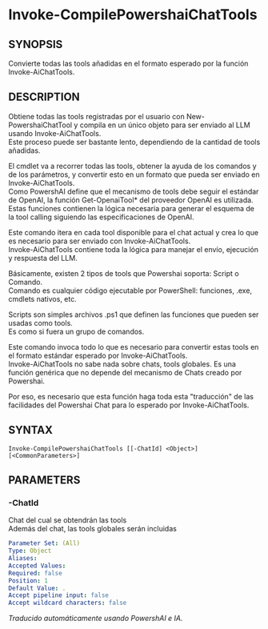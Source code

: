 ﻿---
external help file: powershai-help.xml
schema: 2.0.0
powershai: true
---

# Invoke-CompilePowershaiChatTools

## SYNOPSIS <!--!= @#Synop !-->
Convierte todas las tools añadidas en el formato esperado por la función Invoke-AiChatTools.

## DESCRIPTION <!--!= @#Desc !-->
Obtiene todas las tools registradas por el usuario con New-PowershaiChatTool y compila en un único objeto para ser enviado al LLM usando Invoke-AiChatTools.  
Este proceso puede ser bastante lento, dependiendo de la cantidad de tools añadidas.

El cmdlet va a recorrer todas las tools, obtener la ayuda de los comandos y de los parámetros, y convertir esto en un formato que pueda ser enviado en Invoke-AiChatTools.  
Como PowershAI define que el mecanismo de tools debe seguir el estándar de OpenAI, la función Get-OpenaiTool* del proveedor OpenAI es utilizada.  
Estas funciones contienen la lógica necesaria para generar el esquema de la tool calling siguiendo las especificaciones de OpenAI.  

Este comando itera en cada tool disponible para el chat actual y crea lo que es necesario para ser enviado con Invoke-AiChatTools.  
Invoke-AiChatTools contiene toda la lógica para manejar el envío, ejecución y respuesta del LLM.  

Básicamente, existen 2 tipos de tools que Powershai soporta: Script o Comando.  
Comando es cualquier código ejecutable por PowerShell: funciones, .exe, cmdlets nativos, etc.

Scripts son simples archivos .ps1 que definen las funciones que pueden ser usadas como tools.  
Es como si fuera un grupo de comandos.

Este comando invoca todo lo que es necesario para convertir estas tools en el formato estándar esperado por Invoke-AiChatTools.  
Invoke-AiChatTools no sabe nada sobre chats, tools globales. Es una función genérica que no depende del mecanismo de Chats creado por Powershai.  

Por eso, es necesario que esta función haga toda esta "traducción" de las facilidades del Powershai Chat para lo esperado por Invoke-AiChatTools.

## SYNTAX <!--!= @#Syntax !-->

```
Invoke-CompilePowershaiChatTools [[-ChatId] <Object>] [<CommonParameters>]
```

## PARAMETERS <!--!= @#Params !-->

### -ChatId
Chat del cual se obtendrán las tools  
Además del chat, las tools globales serán incluidas

```yml
Parameter Set: (All)
Type: Object
Aliases: 
Accepted Values: 
Required: false
Position: 1
Default Value: .
Accept pipeline input: false
Accept wildcard characters: false
```


<!--PowershaiAiDocBlockStart-->
_Traducido automáticamente usando PowershAI e IA._
<!--PowershaiAiDocBlockEnd-->
